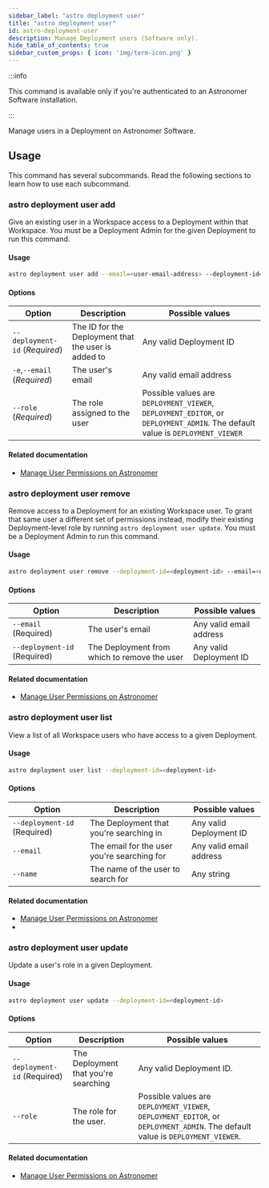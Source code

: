 ```yaml
---
sidebar_label: "astro deployment user"
title: "astro deployment user"
id: astro-deployment-user
description: Manage Deployment users (Software only).
hide_table_of_contents: true
sidebar_custom_props: { icon: 'img/term-icon.png' } 
---
```


:::info 

This command is available only if you're authenticated to an Astronomer Software installation. 

:::

Manage users in a Deployment on Astronomer Software. 

## Usage 

This command has several subcommands. Read the following sections to learn how to use each subcommand.

### astro deployment user add

Give an existing user in a Workspace access to a Deployment within that Workspace. You must be a Deployment Admin for the given Deployment to run this command.

#### Usage

```sh
astro deployment user add --email=<user-email-address> --deployment-id=<user-deployment-id> --role<user-role>
```

#### Options

| Option                         | Description                                         | Possible values                                                                                                               |
| ------------------------------ | --------------------------------------------------- | ----------------------------------------------------------------------------------------------------------------------------- |
| `--deployment-id` (_Required_) | The ID for the Deployment that the user is added to | Any valid Deployment ID                                                                                                       |
| `-e`,`--email` (_Required_)    | The user's email                                    | Any valid email address                                                                                                       |
| `--role` (_Required_)          | The role assigned to the user                       | Possible values are `DEPLOYMENT_VIEWER`, `DEPLOYMENT_EDITOR`, or `DEPLOYMENT_ADMIN`. The default value is `DEPLOYMENT_VIEWER` |

#### Related documentation

- [Manage User Permissions on Astronomer](https://docs.astronomer.io/software/workspace-permissions)

### astro deployment user remove

Remove access to a Deployment for an existing Workspace user. To grant that same user a different set of permissions instead, modify their existing Deployment-level role by running `astro deployment user update`. You must be a Deployment Admin to run this command.

#### Usage

```sh
astro deployment user remove --deployment-id=<deployment-id> --email=<user-email-address>
```

#### Options

| Option                       | Description                                  | Possible values         |
| ---------------------------- | -------------------------------------------- | ----------------------- |
| `--email` (Required)         | The user's email                             | Any valid email address |
| `--deployment-id` (Required) | The Deployment from which to remove the user | Any valid Deployment ID |

#### Related documentation

- [Manage User Permissions on Astronomer](https://docs.astronomer.io/software/workspace-permissions)

### astro deployment user list

View a list of all Workspace users who have access to a given Deployment.

#### Usage

```sh
astro deployment user list --deployment-id=<deployment-id> 
```

#### Options

| Option                       | Description                                 | Possible values         |
| ---------------------------- | ------------------------------------------- | ----------------------- |
| `--deployment-id` (Required) | The Deployment that you're searching in     | Any valid Deployment ID |
| `--email`                    | The email for the user you're searching for | Any valid email address |
| `--name`                     | The name of the user to search for          | Any string              |

#### Related documentation

- [Manage User Permissions on Astronomer](https://docs.astronomer.io/software/workspace-permissions)
- 
### astro deployment user update

Update a user's role in a given Deployment.

#### Usage

```sh
astro deployment user update --deployment-id=<deployment-id>
```

#### Options

| Option                       | Description                          | Possible values                                                                                                                |
| ---------------------------- | ------------------------------------ | ------------------------------------------------------------------------------------------------------------------------------ |
| `--deployment-id` (Required) | The Deployment that you're searching | Any valid Deployment ID.                                                                                                       |
| `--role`                     | The role for the user.               | Possible values are `DEPLOYMENT_VIEWER`, `DEPLOYMENT_EDITOR`, or `DEPLOYMENT_ADMIN`. The default value is `DEPLOYMENT_VIEWER`. |

#### Related documentation

- [Manage User Permissions on Astronomer](https://docs.astronomer.io/software/workspace-permissions)